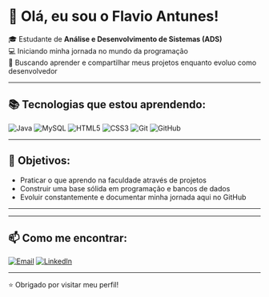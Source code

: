 # 👋 Olá, eu sou o Flavio Antunes!  

🎓 Estudante de **Análise e Desenvolvimento de Sistemas (ADS)**  
💻 Iniciando minha jornada no mundo da programação  
🚀 Buscando aprender e compartilhar meus projetos enquanto evoluo como desenvolvedor  

---

## 📚 Tecnologias que estou aprendendo:
![Java](https://img.shields.io/badge/Java-ED8B00?style=for-the-badge&logo=openjdk&logoColor=white)
![MySQL](https://img.shields.io/badge/MySQL-005C84?style=for-the-badge&logo=mysql&logoColor=white)
![HTML5](https://img.shields.io/badge/HTML5-E34F26?style=for-the-badge&logo=html5&logoColor=white)
![CSS3](https://img.shields.io/badge/CSS3-1572B6?style=for-the-badge&logo=css3&logoColor=white)
![Git](https://img.shields.io/badge/Git-F05032?style=for-the-badge&logo=git&logoColor=white)
![GitHub](https://img.shields.io/badge/GitHub-181717?style=for-the-badge&logo=github&logoColor=white)

---

## 🌱 Objetivos:
- Praticar o que aprendo na faculdade através de projetos  
- Construir uma base sólida em programação e bancos de dados  
- Evoluir constantemente e documentar minha jornada aqui no GitHub  

---


---

## 📫 Como me encontrar:
[![Email](https://img.shields.io/badge/Email-D14836?style=for-the-badge&logo=gmail&logoColor=white)](mailto:flavinwx@gmail.com)
[![LinkedIn](https://img.shields.io/badge/LinkedIn-0077B5?style=for-the-badge&logo=linkedin&logoColor=white)](https://https://https://www.linkedin.com/in/flavio-antunes-622280369/)

---

⭐ Obrigado por visitar meu perfil!  
